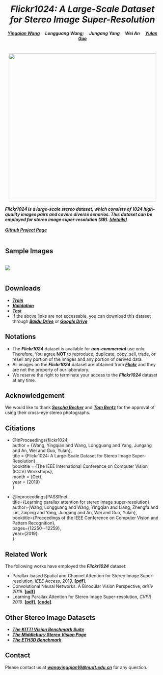 
# *<center>Flickr1024: A Large-Scale Dataset for Stereo Image Super-Resolution</center>* 

***<center><a href="https://yingqianwang.github.io/homepage" target="_blank">Yingqian Wang</a>&emsp; Longguang Wang;&emsp; Jungang Yang&emsp; Wei An&emsp; <a href="http://yulanguo.me/" target="_blank">Yulan Guo</a></center>*** <br>

### <center><img src="https://raw.github.com/YingqianWang/Flickr1024/master/pics/Flickr1024.jpg" width="480"></center>

***Flickr1024 is a large-scale stereo dataset, which consists of 1024 high-quality images pairs and covers diverse senarios. 
This dataset can be employed for stereo image super-resolution (SR). [<a href="https://arxiv.org/pdf/1903.06332.pdf">details</a>]*** <br><br>
***<a href="https://github.com/YingqianWang/Flickr1024">Github Project Page</a>*** <br><br>

## Sample Images

<br><img src="https://raw.github.com/YingqianWang/Flickr1024/master/pics/Sample Images.jpg"><br><br>

## Downloads
* ***[Train](https://s3-us-west-1.amazonaws.com/wyqdatabase/Train.rar)***
* ***[Validation](https://s3-us-west-1.amazonaws.com/wyqdatabase/Validation.rar)***
* ***[Test](https://s3-us-west-1.amazonaws.com/wyqdatabase/Test.rar)***
* If the above links are not accessable, you can download this dataset through 
***<a href="https://pan.baidu.com/s/1YD76gpQ2WjkhjkMnHmU3tQ" target="_blank">Baidu Drive</a>*** or 
***<a href="https://drive.google.com/drive/folders/10LTXCSp9UqY9A9HVj3sAf7zmS4KdJo2T?usp=sharing" target="_blank">Google Drive</a>***

## Notations
* The ***Flickr1024*** dataset is available for ***non-commercial*** use only. 
  Therefore, You agree **NOT** to reproduce, duplicate, copy, sell, trade, or resell any portion of the images and any portion of derived data.
* All images on the ***Flickr1024*** dataset are obtained from ***<a href="https://flickr.com" target="_blank">Flickr</a>***
and they are not the property of our laboratory. 
* We reserve the right to terminate your access to the ***Flickr1024*** dataset at any time.

## Acknowledgement
We would like to thank ***<a href="https://www.flickr.com/photos/stereotron/" target="_blank">Sascha Becher</a>***
 and ***<a href="https://www.flickr.com/photos/tombentz" target="_blank">Tom Bentz</a>*** for the approval of using their cross-eye stereo photographs.

## Citiations
* @InProceedings{flickr1024,<br>
  author = {Wang, Yingqian and Wang, Longguang and Yang, Jungang and An, Wei and Guo, Yulan},<br>
  title = {Flickr1024: A Large-Scale Dataset for Stereo Image Super-Resolution},<br>
  booktitle = {The IEEE International Conference on Computer Vision (ICCV) Workshops},<br>
  month = {Oct},<br>
  year = {2019}<br>
  }<br>
  
* @inproceedings{PASSRnet,<br>
  title={Learning parallax attention for stereo image super-resolution},<br>
  author={Wang, Longguang and Wang, Yingqian and Liang, Zhengfa and Lin, Zaiping and Yang, Jungang and An, Wei and Guo, Yulan},<br>
  booktitle={Proceedings of the IEEE Conference on Computer Vision and Pattern Recognition},<br>
  pages={12250--12259},<br>
  year={2019}<br>
  }<br>


## Related Work
The following works have employed the ***Flickr1024*** dataset:

* Parallax-based Spatial and Channel Attention for Stereo Image Super-resolution, *IEEE Access*, 2019. **[<a href="https://ieeexplore.ieee.org/stamp/stamp.jsp?tp=&arnumber=8936066">pdf</a>]**.
* Convolutional Neural Networks: A Binocular Vision Perspective, *arXiv 2019*. **[<a href="https://arxiv.xilesou.top/pdf/1912.10201.pdf">pdf</a>]**
* Learning Parallax Attention for Stereo Image Super-resolution, *CVPR 2019*. **[<a href="https://arxiv.org/pdf/1903.05784.pdf">pdf</a>]**, **[<a href="https://github.com/LongguangWang/PASSRnet">code</a>]**.

## Other Stereo Image Datasets
* ***<a href="http://www.cvlibs.net/datasets/kitti/index.php" target="_blank">The KITTI Vision Benchmark Suite</a>***
* ***<a href="http://vision.middlebury.edu/stereo/" target="_blank">The Middlebury Stereo Vision Page</a>***
* ***<a href="https://www.eth3d.net/" target="_blank">The ETH3D Benchmark</a>***

## Contact
Please contact us at ***wangyingqian16@nudt.edu.cn*** for any question.


